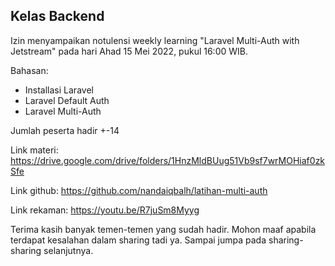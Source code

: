 ## Kelas Backend

Izin menyampaikan notulensi weekly learning "Laravel Multi-Auth with Jetstream" pada hari Ahad 15 Mei 2022, pukul 16:00 WIB. 

Bahasan: 
- Installasi Laravel
- Laravel Default Auth
- Laravel Multi-Auth

Jumlah peserta hadir +-14

Link materi: https://drive.google.com/drive/folders/1HnzMldBUug51Vb9sf7wrMOHiaf0zkSfe

Link github: https://github.com/nandaiqbalh/latihan-multi-auth

Link rekaman: https://youtu.be/R7juSm8Myyg

Terima kasih banyak temen-temen yang sudah hadir. Mohon maaf apabila terdapat kesalahan dalam sharing tadi ya. Sampai jumpa pada sharing-sharing selanjutnya. 

